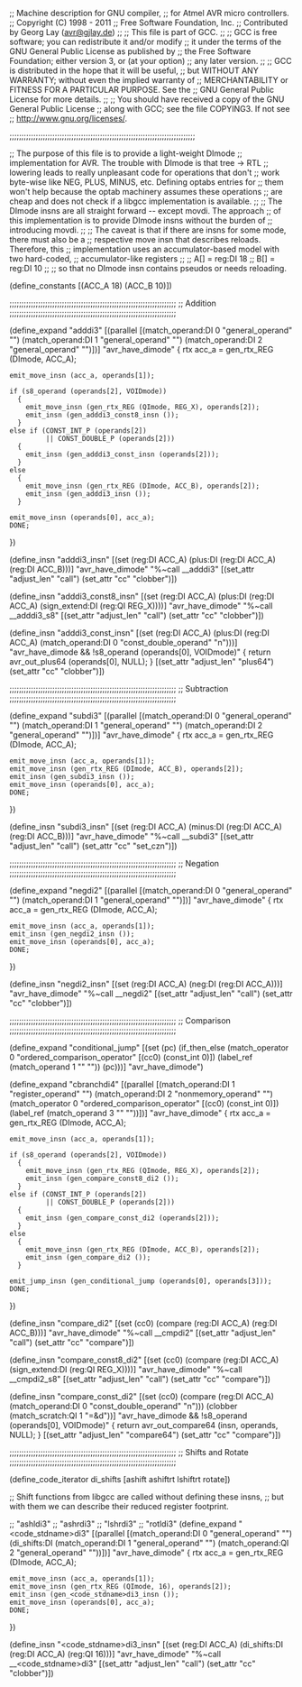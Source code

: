 ;;   Machine description for GNU compiler,
;;   for Atmel AVR micro controllers.
;;   Copyright (C) 1998 - 2011
;;   Free Software Foundation, Inc.
;;   Contributed by Georg Lay (avr@gjlay.de)
;;
;; This file is part of GCC.
;;
;; GCC is free software; you can redistribute it and/or modify
;; it under the terms of the GNU General Public License as published by
;; the Free Software Foundation; either version 3, or (at your option)
;; any later version.
;;
;; GCC is distributed in the hope that it will be useful,
;; but WITHOUT ANY WARRANTY; without even the implied warranty of
;; MERCHANTABILITY or FITNESS FOR A PARTICULAR PURPOSE.  See the
;; GNU General Public License for more details.
;;
;; You should have received a copy of the GNU General Public License
;; along with GCC; see the file COPYING3.  If not see
;; <http://www.gnu.org/licenses/>.

;;;;;;;;;;;;;;;;;;;;;;;;;;;;;;;;;;;;;;;;;;;;;;;;;;;;;;;;;;;;;;;;;;;;;;;;;;;;;;

;; The purpose of this file is to provide a light-weight DImode
;; implementation for AVR.  The trouble with DImode is that tree -> RTL
;; lowering leads to really unpleasant code for operations that don't
;; work byte-wise like NEG, PLUS, MINUS, etc.  Defining optabs entries for
;; them won't help because the optab machinery assumes these operations
;; are cheap and does not check if a libgcc implementation is available.
;;
;; The DImode insns are all straight forward -- except movdi.  The approach
;; of this implementation is to provide DImode insns without the burden of
;; introducing movdi.
;; 
;; The caveat is that if there are insns for some mode, there must also be a
;; respective move insn that describes reloads.  Therefore, this
;; implementation uses an accumulator-based model with two hard-coded,
;; accumulator-like registers
;;
;;    A[] = reg:DI 18
;;    B[] = reg:DI 10
;;
;; so that no DImode insn contains pseudos or needs reloading.

(define_constants
  [(ACC_A	18)
   (ACC_B	10)])

;;;;;;;;;;;;;;;;;;;;;;;;;;;;;;;;;;;;;;;;;;;;;;;;;;;;;;;;;;;;;;;;;;;;;;
;; Addition
;;;;;;;;;;;;;;;;;;;;;;;;;;;;;;;;;;;;;;;;;;;;;;;;;;;;;;;;;;;;;;;;;;;;;;

(define_expand "adddi3"
  [(parallel [(match_operand:DI 0 "general_operand" "")
              (match_operand:DI 1 "general_operand" "")
              (match_operand:DI 2 "general_operand" "")])]
  "avr_have_dimode"
  {
    rtx acc_a = gen_rtx_REG (DImode, ACC_A);

    emit_move_insn (acc_a, operands[1]);

    if (s8_operand (operands[2], VOIDmode))
      {
        emit_move_insn (gen_rtx_REG (QImode, REG_X), operands[2]);
        emit_insn (gen_adddi3_const8_insn ());
      }        
    else if (CONST_INT_P (operands[2])
             || CONST_DOUBLE_P (operands[2]))
      {
        emit_insn (gen_adddi3_const_insn (operands[2]));
      }
    else
      {
        emit_move_insn (gen_rtx_REG (DImode, ACC_B), operands[2]);
        emit_insn (gen_adddi3_insn ());
      }

    emit_move_insn (operands[0], acc_a);
    DONE;
  })

(define_insn "adddi3_insn"
  [(set (reg:DI ACC_A)
        (plus:DI (reg:DI ACC_A)
                 (reg:DI ACC_B)))]
  "avr_have_dimode"
  "%~call __adddi3"
  [(set_attr "adjust_len" "call")
   (set_attr "cc" "clobber")])

(define_insn "adddi3_const8_insn"
  [(set (reg:DI ACC_A)
        (plus:DI (reg:DI ACC_A)
                 (sign_extend:DI (reg:QI REG_X))))]
  "avr_have_dimode"
  "%~call __adddi3_s8"
  [(set_attr "adjust_len" "call")
   (set_attr "cc" "clobber")])

(define_insn "adddi3_const_insn"
  [(set (reg:DI ACC_A)
        (plus:DI (reg:DI ACC_A)
                 (match_operand:DI 0 "const_double_operand" "n")))]
  "avr_have_dimode
   && !s8_operand (operands[0], VOIDmode)"
  {
    return avr_out_plus64 (operands[0], NULL);
  }
  [(set_attr "adjust_len" "plus64")
   (set_attr "cc" "clobber")])


;;;;;;;;;;;;;;;;;;;;;;;;;;;;;;;;;;;;;;;;;;;;;;;;;;;;;;;;;;;;;;;;;;;;;;
;; Subtraction
;;;;;;;;;;;;;;;;;;;;;;;;;;;;;;;;;;;;;;;;;;;;;;;;;;;;;;;;;;;;;;;;;;;;;;

(define_expand "subdi3"
  [(parallel [(match_operand:DI 0 "general_operand" "")
              (match_operand:DI 1 "general_operand" "")
              (match_operand:DI 2 "general_operand" "")])]
  "avr_have_dimode"
  {
    rtx acc_a = gen_rtx_REG (DImode, ACC_A);

    emit_move_insn (acc_a, operands[1]);
    emit_move_insn (gen_rtx_REG (DImode, ACC_B), operands[2]);
    emit_insn (gen_subdi3_insn ());
    emit_move_insn (operands[0], acc_a);
    DONE;
  })

(define_insn "subdi3_insn"
  [(set (reg:DI ACC_A)
        (minus:DI (reg:DI ACC_A)
                  (reg:DI ACC_B)))]
  "avr_have_dimode"
  "%~call __subdi3"
  [(set_attr "adjust_len" "call")
   (set_attr "cc" "set_czn")])


;;;;;;;;;;;;;;;;;;;;;;;;;;;;;;;;;;;;;;;;;;;;;;;;;;;;;;;;;;;;;;;;;;;;;;
;; Negation
;;;;;;;;;;;;;;;;;;;;;;;;;;;;;;;;;;;;;;;;;;;;;;;;;;;;;;;;;;;;;;;;;;;;;;

(define_expand "negdi2"
  [(parallel [(match_operand:DI 0 "general_operand" "")
              (match_operand:DI 1 "general_operand" "")])]
  "avr_have_dimode"
  {
    rtx acc_a = gen_rtx_REG (DImode, ACC_A);

    emit_move_insn (acc_a, operands[1]);
    emit_insn (gen_negdi2_insn ());
    emit_move_insn (operands[0], acc_a);
    DONE;
  })

(define_insn "negdi2_insn"
  [(set (reg:DI ACC_A)
        (neg:DI (reg:DI ACC_A)))]
  "avr_have_dimode"
  "%~call __negdi2"
  [(set_attr "adjust_len" "call")
   (set_attr "cc" "clobber")])


;;;;;;;;;;;;;;;;;;;;;;;;;;;;;;;;;;;;;;;;;;;;;;;;;;;;;;;;;;;;;;;;;;;;;;
;; Comparison
;;;;;;;;;;;;;;;;;;;;;;;;;;;;;;;;;;;;;;;;;;;;;;;;;;;;;;;;;;;;;;;;;;;;;;

(define_expand "conditional_jump"
  [(set (pc)
        (if_then_else
         (match_operator 0 "ordered_comparison_operator" [(cc0)
                                                          (const_int 0)])
         (label_ref (match_operand 1 "" ""))
         (pc)))]
  "avr_have_dimode")

(define_expand "cbranchdi4"
  [(parallel [(match_operand:DI 1 "register_operand" "")
              (match_operand:DI 2 "nonmemory_operand" "")
              (match_operator 0 "ordered_comparison_operator" [(cc0)
                                                               (const_int 0)])
              (label_ref (match_operand 3 "" ""))])]
  "avr_have_dimode"
  {
    rtx acc_a = gen_rtx_REG (DImode, ACC_A);

    emit_move_insn (acc_a, operands[1]);

    if (s8_operand (operands[2], VOIDmode))
      {
        emit_move_insn (gen_rtx_REG (QImode, REG_X), operands[2]);
        emit_insn (gen_compare_const8_di2 ());
      }        
    else if (CONST_INT_P (operands[2])
             || CONST_DOUBLE_P (operands[2]))
      {
        emit_insn (gen_compare_const_di2 (operands[2]));
      }
    else
      {
        emit_move_insn (gen_rtx_REG (DImode, ACC_B), operands[2]);
        emit_insn (gen_compare_di2 ());
      }

    emit_jump_insn (gen_conditional_jump (operands[0], operands[3]));
    DONE;
  })

(define_insn "compare_di2"
  [(set (cc0)
        (compare (reg:DI ACC_A)
                 (reg:DI ACC_B)))]
  "avr_have_dimode"
  "%~call __cmpdi2"
  [(set_attr "adjust_len" "call")
   (set_attr "cc" "compare")])

(define_insn "compare_const8_di2"
  [(set (cc0)
        (compare (reg:DI ACC_A)
                 (sign_extend:DI (reg:QI REG_X))))]
  "avr_have_dimode"
  "%~call __cmpdi2_s8"
  [(set_attr "adjust_len" "call")
   (set_attr "cc" "compare")])

(define_insn "compare_const_di2"
  [(set (cc0)
        (compare (reg:DI ACC_A)
                 (match_operand:DI 0 "const_double_operand" "n")))
   (clobber (match_scratch:QI 1 "=&d"))]
  "avr_have_dimode
   && !s8_operand (operands[0], VOIDmode)"
  {
    return avr_out_compare64 (insn, operands, NULL);
  }
  [(set_attr "adjust_len" "compare64")
   (set_attr "cc" "compare")])


;;;;;;;;;;;;;;;;;;;;;;;;;;;;;;;;;;;;;;;;;;;;;;;;;;;;;;;;;;;;;;;;;;;;;;
;; Shifts and Rotate
;;;;;;;;;;;;;;;;;;;;;;;;;;;;;;;;;;;;;;;;;;;;;;;;;;;;;;;;;;;;;;;;;;;;;;

(define_code_iterator di_shifts
  [ashift ashiftrt lshiftrt rotate])

;; Shift functions from libgcc are called without defining these insns,
;; but with them we can describe their reduced register footprint.

;; "ashldi3"
;; "ashrdi3"
;; "lshrdi3"
;; "rotldi3"
(define_expand "<code_stdname>di3"
  [(parallel [(match_operand:DI 0 "general_operand" "")
              (di_shifts:DI (match_operand:DI 1 "general_operand" "")
                            (match_operand:QI 2 "general_operand" ""))])]
  "avr_have_dimode"
  {
    rtx acc_a = gen_rtx_REG (DImode, ACC_A);

    emit_move_insn (acc_a, operands[1]);
    emit_move_insn (gen_rtx_REG (QImode, 16), operands[2]);
    emit_insn (gen_<code_stdname>di3_insn ());
    emit_move_insn (operands[0], acc_a);
    DONE;
  })

(define_insn "<code_stdname>di3_insn"
  [(set (reg:DI ACC_A)
        (di_shifts:DI (reg:DI ACC_A)
                      (reg:QI 16)))]
  "avr_have_dimode"
  "%~call __<code_stdname>di3"
  [(set_attr "adjust_len" "call")
   (set_attr "cc" "clobber")])
